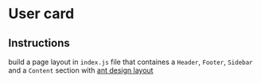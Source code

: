 # User card
## Instructions
build a page layout in `index.js` file that containes a `Header`, `Footer`, `Sidebar` and a `Content` section with [ant design layout](https://ant.design/components/layout/)
